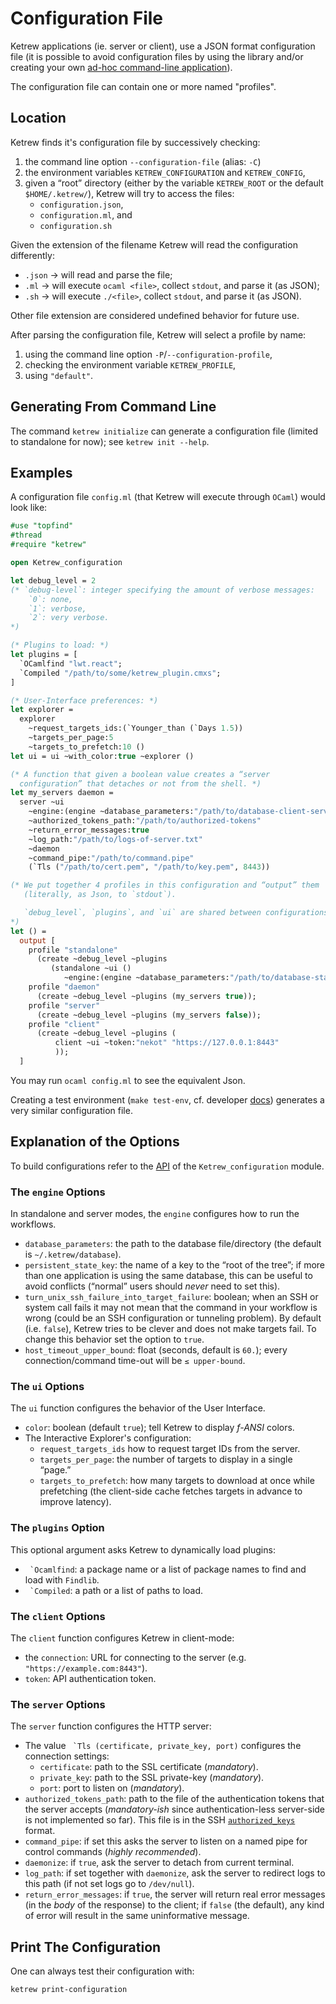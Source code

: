 Configuration File
==================

Ketrew applications (ie. server or client), use a JSON format
configuration file (it is possible to avoid configuration files by using
the library and/or creating your own
[ad-hoc command-line application](./Alternative_CLI_Application.md)).

The configuration file can contain one or more named "profiles".

Location
--------

Ketrew finds it's configuration file by successively checking:

1. the command line option `--configuration-file` (alias: `-C`)
2. the environment variables `KETREW_CONFIGURATION` and `KETREW_CONFIG`,
3. given a “root” directory (either by the variable `KETREW_ROOT` or the default
`$HOME/.ketrew/`), Ketrew will try to access the files:
    - `configuration.json`,
    - `configuration.ml`, and
    - `configuration.sh`

Given the extension of the filename Ketrew will read the configuration
differently:

- `.json` → will read and parse the file;
- `.ml` → will execute `ocaml <file>`, collect `stdout`, and parse it (as JSON);
- `.sh` → will execute `./<file>`, collect `stdout`, and parse it (as JSON).

Other file extension are considered undefined behavior for future use.

After parsing the configuration file, Ketrew will select a profile by name:

1. using the command line option `-P`/`--configuration-profile`,
2. checking the environment variable `KETREW_PROFILE`,
3. using `"default"`.

Generating From Command Line
----------------------------

The command `ketrew initialize` can generate a configuration file (limited to
standalone for now); see `ketrew init --help`.


Examples
--------

A configuration file `config.ml` (that Ketrew will execute through `OCaml`)
would look like:

```ocaml
#use "topfind"
#thread
#require "ketrew"

open Ketrew_configuration

let debug_level = 2
(* `debug-level`: integer specifying the amount of verbose messages:
    `0`: none,
    `1`: verbose,
    `2`: very verbose.
*)

(* Plugins to load: *)
let plugins = [
  `OCamlfind "lwt.react";
  `Compiled "/path/to/some/ketrew_plugin.cmxs";
]

(* User-Interface preferences: *)
let explorer =
  explorer
    ~request_targets_ids:(`Younger_than (`Days 1.5))
    ~targets_per_page:5
    ~targets_to_prefetch:10 ()
let ui = ui ~with_color:true ~explorer ()

(* A function that given a boolean value creates a “server
  configuration” that detaches or not from the shell. *)
let my_servers daemon =
  server ~ui
    ~engine:(engine ~database_parameters:"/path/to/database-client-server" ())
    ~authorized_tokens_path:"/path/to/authorized-tokens"
    ~return_error_messages:true
    ~log_path:"/path/to/logs-of-server.txt"
    ~daemon
    ~command_pipe:"/path/to/command.pipe"
    (`Tls ("/path/to/cert.pem", "/path/to/key.pem", 8443))

(* We put together 4 profiles in this configuration and “output” them
   (literally, as Json, to `stdout`).

   `debug_level`, `plugins`, and `ui` are shared between configurations.
*)
let () =
  output [
    profile "standalone"
      (create ~debug_level ~plugins
         (standalone ~ui ()
            ~engine:(engine ~database_parameters:"/path/to/database-standalone" ())));
    profile "daemon"
      (create ~debug_level ~plugins (my_servers true));
    profile "server"
      (create ~debug_level ~plugins (my_servers false));
    profile "client"
      (create ~debug_level ~plugins (
          client ~ui ~token:"nekot" "https://127.0.0.1:8443"
          ));
  ]
```

You may run `ocaml config.ml` to see the equivalent Json.

Creating a test environment (`make test-env`, cf. developer
[docs](./Developer_Documentation.md)) generates a very similar configuration
file.

Explanation of the Options
--------------------------

To build configurations refer to the [API](src/lib/ketrew_configuration.mli) of
the `Ketrew_configuration` module.

### The `engine` Options

In standalone and server modes, the `engine` configures how to run the
workflows.

- `database_parameters`: the path to the database file/directory (the
default is `~/.ketrew/database`).
- `persistent_state_key`: the name of a key to the “root of the tree”; if more
than one application is using the same database, this can be useful to avoid
conflicts (“normal” users should *never* need to set this).
- `turn_unix_ssh_failure_into_target_failure`: boolean;
when an SSH or system call fails it may not mean that the command in your
workflow is wrong (could be an SSH configuration or tunneling problem). By
default (i.e. `false`), Ketrew tries to be clever and does not make targets
fail. To change this behavior set the option to `true`.
- `host_timeout_upper_bound`: float (seconds, default is `60.`); every
connection/command time-out will be `≤ upper-bound`.
### The `ui` Options

The `ui` function configures the behavior of the User Interface.

- `color`: boolean (default `true`); tell Ketrew to display *f-ANSI* colors.
- The Interactive Explorer's configuration:
    - `request_targets_ids` how to request target IDs from the server.
    - `targets_per_page`: the number of targets to display in a single “page.”
    - `targets_to_prefetch`: how many targets to download at once while
      prefetching (the client-side cache fetches targets in advance to improve
      latency).

### The `plugins` Option

This optional argument asks Ketrew to dynamically load plugins:

- `` `Ocamlfind``: a package name or a list of package names to find and load
with `Findlib`.
- `` `Compiled``: a path or a list of paths to load.

### The `client` Options

The `client` function configures Ketrew in client-mode:

- the `connection`: URL for connecting to the server
  (e.g. `"https://example.com:8443"`).
- `token`: API authentication token.

### The `server` Options

The `server` function configures the HTTP server:

- The value `` `Tls (certificate, private_key, port)`` configures the connection
  settings:
    - `certificate`: path to the SSL certificate (*mandatory*).
    - `private_key`: path to the SSL private-key (*mandatory*).
    - `port`: port to listen on (*mandatory*).
- `authorized_tokens_path`: path to the file of the authentication tokens that
  the server accepts (*mandatory-ish* since authentication-less server-side is
  not implemented so far). This file is in the SSH
  [`authorized_keys`](http://en.wikibooks.org/wiki/OpenSSH/Client_Configuration_Files#.7E.2F.ssh.2Fauthorized_keys)
  format.
- `command_pipe`: if set this asks the server to listen on a named pipe for
  control commands (*highly recommended*).
- `daemonize`: if `true`, ask the server to detach from current terminal.
- `log_path`: if set together with `daemonize`, ask the server to redirect logs
  to this path (if not set logs go to `/dev/null`).
- `return_error_messages`: if `true`, the server will return real error messages
  (in the *body* of the response) to the client; if `false` (the default), any
  kind of error will result in the same uninformative message.

Print The Configuration
-----------------------

One can always test their configuration with:

    ketrew print-configuration

